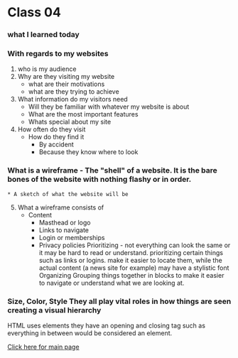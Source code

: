 
# Class 04 
### what I learned today 

### With regards to my websites
1. who is my audience 
2. Why are they visiting my website 
	* what are their motivations 
	* what are they trying to achieve
3. What information do my visitors need 
	* Will they be familiar with whatever my website is about 
	* What are the most important features 
	* Whats special about my site 
4. How often do they visit
	* How do they find it
		* By accident 
		* Because they know where to look

### What is a wireframe - The "shell" of a website. It is the bare bones of the website with nothing flashy or in order. 
	* A sketch of what the website will be
5. What a wireframe consists of
	* Content
		* Masthead or logo
		* Links to navigate
		* Login or memberships
		* Privacy policies 
Prioritizing - not everything can look the same or it may be hard to read or understand. prioritizing certain things such as links or logins.
make it easier to locate them, while the actual content (a news site for example) may have a stylistic font
Organizing Grouping things together in blocks to make it easier to navigate or understand what we are looking at. 
### Size, Color, Style They all play vital roles in how things are seen creating a visual hierarchy 

HTML uses elements they have an opening and closing tag such as <body> </body> everything in between would be considered an element.

[Click here for main page](https://ochoaap.github.io/reading-notes/) 
